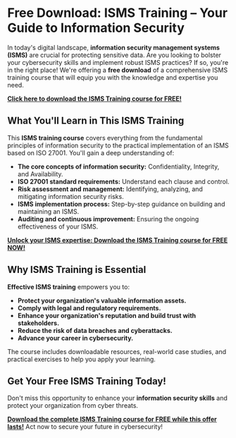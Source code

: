 # Free Download: ISMS Training – Your Guide to Information Security

In today's digital landscape, **information security management systems (ISMS)** are crucial for protecting sensitive data. Are you looking to bolster your cybersecurity skills and implement robust ISMS practices? If so, you're in the right place! We're offering a **free download** of a comprehensive ISMS training course that will equip you with the knowledge and expertise you need.

[**Click here to download the ISMS Training course for FREE!**](https://udemywork.com/isms-training)

## What You'll Learn in This ISMS Training

This **ISMS training course** covers everything from the fundamental principles of information security to the practical implementation of an ISMS based on ISO 27001. You'll gain a deep understanding of:

*   **The core concepts of information security:** Confidentiality, Integrity, and Availability.
*   **ISO 27001 standard requirements:** Understand each clause and control.
*   **Risk assessment and management:** Identifying, analyzing, and mitigating information security risks.
*   **ISMS implementation process:** Step-by-step guidance on building and maintaining an ISMS.
*   **Auditing and continuous improvement:** Ensuring the ongoing effectiveness of your ISMS.

[**Unlock your ISMS expertise: Download the ISMS Training course for FREE NOW!**](https://udemywork.com/isms-training)

## Why ISMS Training is Essential

**Effective ISMS training** empowers you to:

*   **Protect your organization's valuable information assets.**
*   **Comply with legal and regulatory requirements.**
*   **Enhance your organization's reputation and build trust with stakeholders.**
*   **Reduce the risk of data breaches and cyberattacks.**
*   **Advance your career in cybersecurity.**

The course includes downloadable resources, real-world case studies, and practical exercises to help you apply your learning.

## Get Your Free ISMS Training Today!

Don't miss this opportunity to enhance your **information security skills** and protect your organization from cyber threats.

[**Download the complete ISMS Training course for FREE while this offer lasts!**](https://udemywork.com/isms-training) Act now to secure your future in cybersecurity!
